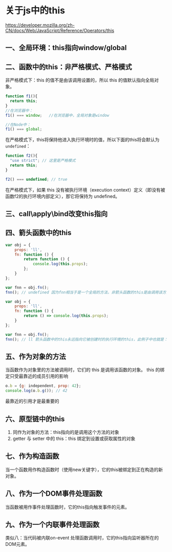 # 关于js中的this
https://developer.mozilla.org/zh-CN/docs/Web/JavaScript/Reference/Operators/this
## 一、全局环境：this指向window/global
## 二、函数中的this：非严格模式、严格模式
非严格模式下：this 的值不是由该调用设置的，所以 this 的值默认指向全局对象。
```javascript
function f1(){
  return this;
}
//在浏览器中：
f1() === window;   //在浏览器中，全局对象是window

//在Node中：
f1() === global;
```
在严格模式下，this将保持他进入执行环境时的值，所以下面的this将会默认为`undefined`：
```javascript
function f2(){
  "use strict"; // 这里是严格模式
  return this;
}

f2() === undefined; // true
```
在严格模式下，如果 this 没有被执行环境（execution context）定义（即没有被函数f2的执行环境内部定义），那它将保持为 undefined。
## 三、call\apply\bind改变this指向
## 四、箭头函数中的this
```javascript
var obj = {
    props: 'll',
    fn: function () {
        return function () {
            console.log(this.props);
        };
    }
};

var fnn = obj.fn();
fnn(); // undefined 因为fnn相当于是一个全局的方法，非箭头函数的this是由调用该方法的对象决定的，如本例fnn()实际上是window.fnn()，但是window没有props属性，所以是undefined
```

```javascript
var obj = {
    props: 'll',
    fn: function () {
        return () => console.log(this.props);
    }
};

var fnn = obj.fn();
fnn(); // ll 箭头函数中的this永远指向它被创建时的执行环境的this，此例子中也就是：箭头函数的this => fn的this => obj，所以最后输出ll
```
## 五、作为对象的方法
当函数作为对象里的方法被调用时，它们的 this 是调用该函数的对象。
this 的绑定只受最靠近的成员引用的影响
```javascript
o.b = {g: independent, prop: 42};
console.log(o.b.g()); // 42
```
最靠近的引用才是最重要的
## 六、原型链中的this
1. 同作为对象的方法：this指向的是调用这个方法的对象
2. getter 与 setter 中的 this：this 绑定到设置或获取属性的对象

## 七、作为构造函数
当一个函数用作构造函数时（使用new关键字），它的this被绑定到正在构造的新对象。

## 八、作为一个DOM事件处理函数
当函数被用作事件处理函数时，它的this指向触发事件的元素。

## 九、作为一个内联事件处理函数
类似八：当代码被内联on-event 处理函数调用时，它的this指向监听器所在的DOM元素。
